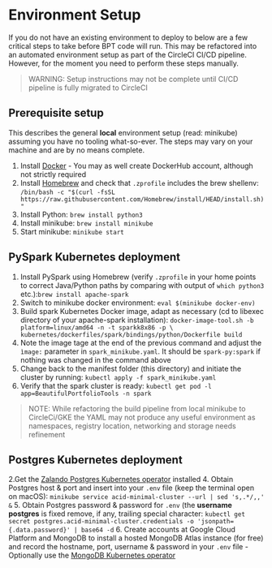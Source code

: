 # Environment Setup
If you do not have an existing environment to deploy to below are a few critical
steps to take before BPT code will run. This may be refactored into an
automated environment setup as part of the CircleCI CI/CD pipeline.
However, for the moment you need to perform these steps manually.

> WARNING: Setup instructions may not be complete until CI/CD pipeline is
> fully migrated to CircleCI


## Prerequisite setup
This describes the general <b>local</b> environment setup (read: minikube)
assuming you have no tooling what-so-ever.
The steps may vary on your machine and are by no means complete.

1. Install [Docker](https://www.docker.com) - You may as well create DockerHub account, although not strictly required
2. Install [Homebrew](https://brew.sh) and check that ```.zprofile``` includes the brew shellenv:
```/bin/bash -c "$(curl -fsSL https://raw.githubusercontent.com/Homebrew/install/HEAD/install.sh)"```
3. Install Python: ```brew install python3```
4. Install minikube: ```brew install minikube```
5. Start minikube: ```minikube start```

## PySpark Kubernetes deployment
1. Install PySpark using Homebrew (verify ```.zprofile``` in your home points to
correct Java/Python paths by comparing with output of ```which python3``` etc.):```brew install apache-spark```
2. Switch to minikube docker environment: ```eval $(minikube docker-env)```
3. Build spark Kubernetes Docker image, adapt as necessary (cd to libexec directory
   of your apache-spark installation): ```docker-image-tool.sh -b platform=linux/amd64 -n -t sparkk8x86 -p \
kubernetes/dockerfiles/spark/bindings/python/Dockerfile build```
4. Note the image tage at the end of the previous command and adjust the ``ìmage:`` parameter in
   ```spark_minikube.yaml```. It should be ```spark-py:spark``` if nothing was changed in the command above
5. Change back to the manifest folder (this directory) and initiate the cluster by running:
```kubectl apply -f spark_minikube.yaml```
6. Verify that the spark cluster is ready: ```kubectl get pod -l app=BeautifulPortfolioTools -n spark```

> NOTE: While refactoring the build pipeline from local minikube to CircleCi/GKE the YAML may not
> produce any useful environment as namespaces, registry location, networking and storage needs refinement

## Postgres Kubernetes deployment
2.Get the [Zalando Postgres Kubernetes operator](https://postgres-operator.readthedocs.io/en/latest/quickstart/)
installed
4. Obtain Postgres host & port and insert into your ```.env``` file (keep the terminal open on macOS):
```minikube service acid-minimal-cluster --url | sed 's,.*/,,' &```
5. Obtain Postgres password & password for ```.env``` (the <b>username postgres</b> is fixed
remove, if any, trailing special character:
```kubectl get secret postgres.acid-minimal-cluster.credentials -o 'jsonpath={.data.password}' | base64 -d```
6. Create accounts at Google Cloud Platform and MongoDB to install a hosted MongoDB Atlas instance (for free) and
record the hostname, port, username & password in your ```.env``` file -
Optionally use the [MongoDB Kubernetes operator](https://www.mongodb.com/try/download/community-kubernetes-operator)